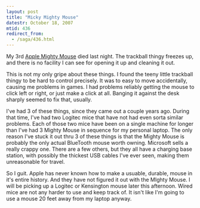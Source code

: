 ```yaml
---
layout: post
title: "Micky Mighty Mouse"
datestr: October 18, 2007
mtid: 436
redirect_from:
  - /saga/436.html
---
```


My 3rd <a href="http://www.apple.com/mightymouse/" title="Apple Mighty Mouse page">Apple Mighty Mouse</a> died last night.  The trackball thingy freezes up, and there is no facility I can see for opening it up and cleaning it out.

This is not my only gripe about these things.  I found the teeny little trackball thingy to be hard to control precisely.  It was to easy to move accidentally, causing me problems in games.  I had problems reliably getting the mouse to click left or right, or just make a click at all.  Banging it against the desk sharply seemed to fix that, usually.

I've had 3 of these things, since they came out a couple years ago.  During that time, I've had two Logitec mice that have not had even sorta similar problems.  Each of those two mice have been on a single machine for longer than I've had 3 Mighty Mouse in sequence for my personal laptop.  The only reason I've stuck it out thru 3 of these things is that the Mighty Mouse is probably the only actual BlueTooth mouse worth owning.  Microsoft sells a really crappy one.  There are a few others, but they all have a charging base station, with possibly the thickest USB cables I've ever seen, making them unreasonable for travel.

So I guit.  Apple has never known how to make a usuable, durable, mouse in it's entire history.  And they have not figured it out with the MIghty Mouse.  I will be picking up a Logitec or Kensington mouse later this afternoon.  Wired mice are not any harder to use and keep track of.  It isn't like I'm going to use a mouse 20 feet away from my laptop anyway.

